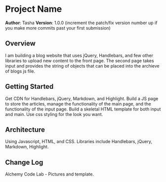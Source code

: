 # Project Name

**Author**: Tasha
**Version**: 1.0.0 (increment the patch/fix version number up if you make more commits past your first submission)

## Overview
<!-- Provide a high level overview of what this application is and why you are building it, beyond the fact that it's an assignment for a Code Fellows 301 class. (i.e. What's your problem domain?) -->
I am building a blog website that uses jQuery, Handlebars, and few other libraries to upload new content to the front page. The second page takes input and provides the string of objects that can be placed into the archieve of blogs js file.

## Getting Started
<!-- What are the steps that a user must take in order to build this app on their own machine and get it running? -->
Get CDN for Handlebars, jQuery, Markdown, and Highlight.
Build a JS page to store the articles, manage the functionality of the main page, and the functionality of the input page. Build a skeletal HTML template for both input and main. Use css styling for the look you want.
## Architecture
<!-- Provide a detailed description of the application design. What technologies (languages, libraries, etc) you're using, and any other relevant design information. -->
Using Javascript, HTML, and CSS. Libraries include Handlebars, jQuery, Markdown, Highlight.
## Change Log
<!-- Use this are to document the iterative changes made to your application as each feature is successfully implemented. Use time stamps. Here's an examples:

01-01-2001 4:59pm - Application now has a fully-functional express server, with GET and POST routes for the book resource.

## Credits and Collaborations
<!-- Give credit (and a link) to other people or resources that helped you build this application. -->
Alchemy Code Lab - Pictures and template.
